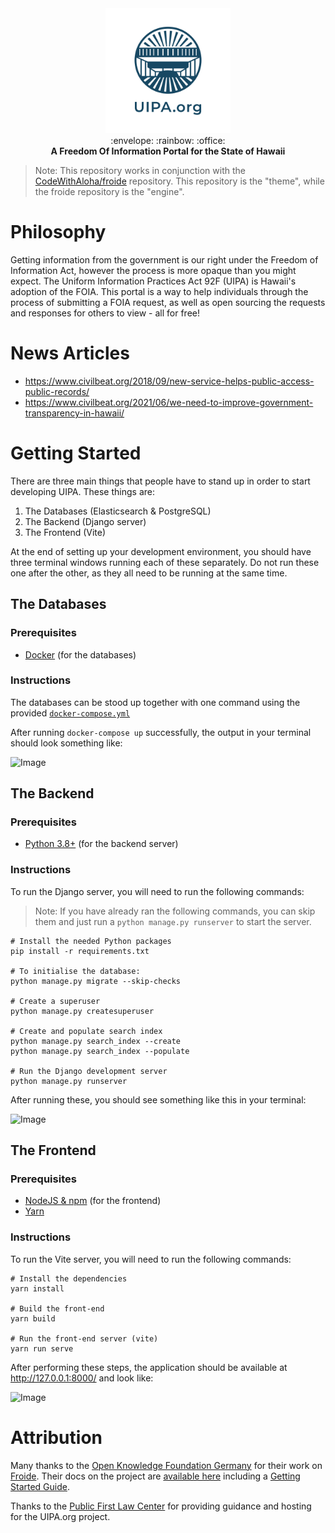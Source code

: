 <div align="center">
  <img src="./docs/logos/uipa.org/vertical/UIPA-vertical-logo-transparent-background.png" alt="UIPA.org Logo" width="200" />
</div>

<div align="center">
	:envelope: :rainbow: :office:
</div>

<div align="center">
  <strong>A Freedom Of Information Portal for the State of Hawaii</strong>
</div>

> Note: This repository works in conjunction with the [CodeWithAloha/froide](https://github.com/CodeWithAloha/froide) repository. This repository is the "theme", while the froide repository is the "engine".

# Philosophy

Getting information from the government is our right under the Freedom of Information Act, however the process is more opaque than you might expect. The Uniform Information Practices Act 92F (UIPA) is Hawaii's adoption of the FOIA. This portal is a way to help individuals through the process of submitting a FOIA request, as well as open sourcing the requests and responses for others to view - all for free!

# News Articles

- https://www.civilbeat.org/2018/09/new-service-helps-public-access-public-records/
- https://www.civilbeat.org/2021/06/we-need-to-improve-government-transparency-in-hawaii/

# Getting Started

There are three main things that people have to stand up in order to start developing UIPA. These things are:

1. The Databases (Elasticsearch & PostgreSQL)
2. The Backend (Django server)
3. The Frontend (Vite)

At the end of setting up your development environment, you should have three terminal windows running each of these separately. Do not run these one after the other, as they all need to be running at the same time.

## The Databases

### Prerequisites

- [Docker](https://docs.docker.com/engine/install/) (for the databases)

### Instructions

The databases can be stood up together with one command using the provided [`docker-compose.yml`](https://github.com/CodeWithAloha/uipa/blob/08ce6d39bd9434f739117c801a7b8d442322455e/docker-compose.yml)

After running `docker-compose up` successfully, the output in your terminal should look something like:

![Image](https://github.com/CodeWithAloha/uipa/assets/15609358/d5cc6b6a-afbb-4b6b-bc98-35461d7523a5)

## The Backend

### Prerequisites

- [Python 3.8+](https://github.com/CodeWithAloha/uipa/blob/08ce6d39bd9434f739117c801a7b8d442322455e/setup.cfg#L35-L36) (for the backend server)

### Instructions

To run the Django server, you will need to run the following commands:

> Note: If you have already ran the following commands, you can skip them and just run a `python manage.py runserver` to start the server.

```
# Install the needed Python packages
pip install -r requirements.txt 

# To initialise the database:
python manage.py migrate --skip-checks

# Create a superuser
python manage.py createsuperuser

# Create and populate search index
python manage.py search_index --create
python manage.py search_index --populate

# Run the Django development server
python manage.py runserver
```

After running these, you should see something like this in your terminal:

![Image](https://github.com/CodeWithAloha/uipa/assets/15609358/98b0c91e-c540-4309-95f9-313e1d4234ad)

## The Frontend

### Prerequisites

- [NodeJS & npm](https://nodejs.org/en/download) (for the frontend)
- [Yarn](https://classic.yarnpkg.com/en/docs/install)

### Instructions

To run the Vite server, you will need to run the following commands:

```
# Install the dependencies
yarn install

# Build the front-end
yarn build

# Run the front-end server (vite)
yarn run serve
```

After performing these steps, the application should be available at http://127.0.0.1:8000/ and look like:

![Image](https://github.com/CodeWithAloha/uipa/assets/15609358/f2e58505-418e-4747-83f9-96ecb02abd3f)

# Attribution

Many thanks to the [Open Knowledge Foundation Germany](https://www.okfn.de/) for their work on [Froide](https://github.com/okfde/froide). Their docs on the project are [available here](http://froide.readthedocs.org/en/latest/) including a [Getting Started Guide](http://froide.readthedocs.org/en/latest/gettingstarted/).

Thanks to the [Public First Law Center](https://www.publicfirstlaw.org/) for providing guidance and hosting for the UIPA.org project.